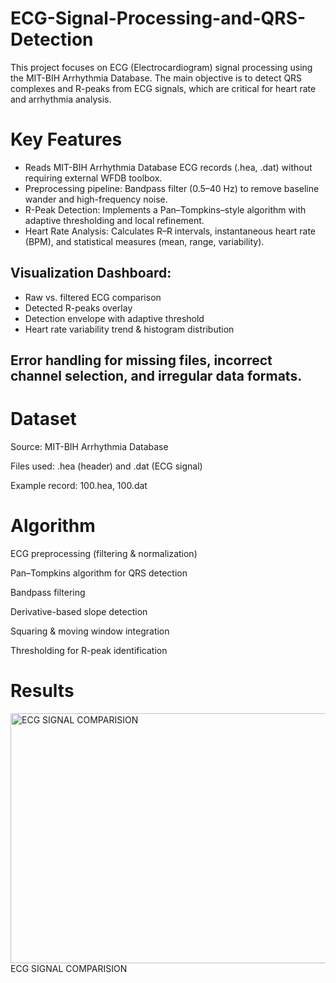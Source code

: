 # ECG-Signal-Processing-and-QRS-Detection
This project focuses on ECG (Electrocardiogram) signal processing using the MIT-BIH Arrhythmia Database. The main objective is to detect QRS complexes and R-peaks from ECG signals, which are critical for heart rate and arrhythmia analysis.

# Key Features
- Reads MIT-BIH Arrhythmia Database ECG records (.hea, .dat) without requiring external WFDB toolbox.
- Preprocessing pipeline: Bandpass filter (0.5–40 Hz) to remove baseline wander and high-frequency noise.
- R-Peak Detection: Implements a Pan–Tompkins–style algorithm with adaptive thresholding and local refinement.
- Heart Rate Analysis: Calculates R–R intervals, instantaneous heart rate (BPM), and statistical measures (mean, range, variability).

 ## Visualization Dashboard:
- Raw vs. filtered ECG comparison
- Detected R-peaks overlay
- Detection envelope with adaptive threshold
- Heart rate variability trend & histogram distribution

## Error handling for missing files, incorrect channel selection, and irregular data formats.

# Dataset

Source: MIT-BIH Arrhythmia Database

Files used: .hea (header) and .dat (ECG signal)

Example record: 100.hea, 100.dat

# Algorithm

ECG preprocessing (filtering & normalization)

Pan–Tompkins algorithm for QRS detection

Bandpass filtering

Derivative-based slope detection

Squaring & moving window integration

Thresholding for R-peak identification

# Results
<img width="600" height="400" alt="ECG SIGNAL COMPARISION" src="https://github.com/user-attachments/assets/32b0de2a-ffd9-4b41-bddc-8fc68d176fc2" /> ECG SIGNAL COMPARISION
